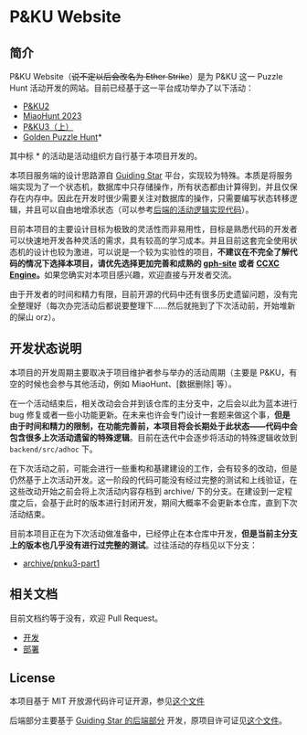 # P&KU Website

## 简介

P&KU Website（~~说不定以后会改名为 Ether Strike~~）是为 P&KU 这一 Puzzle Hunt 活动开发的网站。目前已经基于这一平台成功举办了以下活动：

- [P&KU2](https://pnku2.pkupuzzle.art/)
- [MiaoHunt 2023](https://mh2023.puzzlehunt.cn/)
- [P&KU3（上）](https://pnku3.pkupuzzle.art/)
- [Golden Puzzle Hunt](https://goldenph.art/)\*

其中标 \* 的活动是活动组织方自行基于本项目开发的。


本项目服务端的设计思路源自 [Guiding Star](https://github.com/pku-GeekGame/guiding-star) 平台，实现较为特殊。本质是将服务端实现为了一个状态机，数据库中只存储操作，所有状态都由计算得到，并且仅保存在内存中。因此在开发时很少需要关注对数据库的操作，只需要编写状态转移逻辑，并且可以自由地增添状态（可以参考[后端的活动逻辑实现代码](backend/src/adhoc/state)）。

目前本项目的主要设计目标为极致的灵活性而非易用性，目标是熟悉代码的开发者可以快速地开发各种灵活的需求，具有较高的学习成本。并且目前这套完全使用状态机的设计也较为激进，可以说是一个较为实验性的项目，<strong>不建议在不完全了解代码的情况下选择本项目，请优先选择更加完善和成熟的 [gph-site](https://github.com/galacticpuzzlehunt/gph-site) 或者 [CCXC Engine](https://engine.ccbcarchive.com/)。</strong>如果您确实对本项目感兴趣，欢迎直接与开发者交流。

由于开发者的时间和精力有限，目前开源的代码中还有很多历史遗留问题，没有完全整理好（每次办完活动后都说要整理下……然后就拖到了下次活动前，开始堆新的屎山 orz）。

## 开发状态说明

本项目的开发周期主要取决于项目维护者参与举办的活动周期（主要是 P&KU，有空的时候也会参与其他活动，例如 MiaoHunt、[数据删除] 等）。

在一个活动结束后，相关改动会合并到该仓库的主分支中，之后会以此为蓝本进行 bug 修复或者一些小功能更新。在未来也许会专门设计一套题来做这个事，**但是由于时间和精力的限制，在功能完善前，本项目将会长期处于此状态——代码中会包含很多上次活动遗留的特殊逻辑**。目前在迭代中会逐步将活动的特殊逻辑收敛到 `backend/src/adhoc` 下。

在下次活动之前，可能会进行一些重构和基建建设的工作，会有较多的改动，但是仍然基于上次活动开发。这一阶段的代码可能没有经过完整的测试和上线验证，在这些改动开始之前会将上次活动内容存档到 archive/ 下的分支。在建设到一定程度之后，会基于此时的版本进行封闭开发，期间大概率不会更新本仓库，直到下次活动结束。

目前本项目正在为下次活动做准备中，已经停止在本仓库中开发，**但是当前主分支上的版本也几乎没有进行过完整的测试**。过往活动的存档见以下分支：

- [archive/pnku3-part1](https://github.com/PKUPC/pnku-website/tree/archive/pnku3-part1)

## 相关文档

目前文档约等于没有，欢迎 Pull Request。

- [开发](docs/development.md)
- [部署](docs/deployment.md)

## License

本项目基于 MIT 开放源代码许可证开源，参见[这个文件](./LICENSE.md)

后端部分主要基于 [Guiding Star 的后端部分](https://github.com/PKU-GeekGame/gs-backend)
开发，原项目许可证见[这个文件](./backend/GS_LICENSE.md)。
